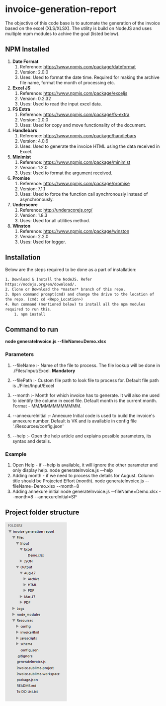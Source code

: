 # invoice-generation-report

The objective of this code base is to automate the generation of the invoice based on the excel (XLS/XLSX). The utility is build on NodeJS and uses multiple mpm modules to achive the goal (listed below).

## NPM Installed

1. **Date Format**
	1. Reference: https://www.npmjs.com/package/dateformat
	2. Version: 2.0.0
	3. Uses: Used to format the date time. Required for making the archive file name, format the month of processing etc.
2. **Excel JS**
	1. Reference: https://www.npmjs.com/package/exceljs
	2. Version: 0.2.32
	3. Uses: Used to read the input excel data.
3. **FS Extra**
	1. Reference: https://www.npmjs.com/package/fs-extra
	2. Version: 2.0.0
	3. Uses: Used for copy and move functionality of the document.
4. **Handlebars**
	1. Reference: https://www.npmjs.com/package/handlebars
	2. Version: 4.0.6
	3. Uses: Used to generate the invoice HTML using the data received in Excel.
5. **Minimist**
	1. Reference: https://www.npmjs.com/package/minimist
	2. Version: 1.2.0
	3. Uses: Used to format the argument received.
6. **Promise**
	1. Reference: https://www.npmjs.com/package/promise
	2. Version: 7.1.1
	3. Uses: Used to force the function call synchronously instead of asynchronously.
7. **Underscore**
	1. Reference: http://underscorejs.org/
	2. Version: 1.8.3
	3. Uses: Used for all utilities method.
8. **Winston**
	1. Reference: https://www.npmjs.com/package/winston
	2. Version: 2.2.0
	3. Uses: Used for logger.

## Installation

Below are the steps required to be done as a part of installation:

	1. Download & Install the NodeJS. Refer https://nodejs.org/en/download/.
	2. Clone or Download the *master* branch of this repo.
	3. Open command prompt(cmd) and change the drive to the location of the repo. (cmd: cd <Repo_Location>)
	4. Run command (mentioned below) to install all the npm modules required to run this. 
		1. npm install	
## Command to run

**node generateInvoice.js --fileName=Demo.xlsx <parameters>**

### Parameters
1. --fileName :- Name of the file to process. The file lookup will be done in ./Files/Input/Excel. **Mandatory**

2. --filePath :- Custom file path to look file to process for. Default file path is ./Files/Input/Excel

3. --month :- Month for which invoice has to generate. It will also me used to identify the column in excel file. Default month is the current month. Format - MM/MMMMMMMMMM.

4. --annexureInitial :- Annexure Initial code is used to build the invoice's annexure number. Default is VK and is available in config file './Resources/config.json'

5. --help :- Open the help article and explains possible parameters, its syntax and details.

### Example

1. Open Help - if --help is available, it will ignore the other parameter and only display help.
	node generateInvoice.js --help
2. Adding month - if we need to process the details for August. Column title should be Projected Effort (_month_).
	node generateInvoice.js --fileName=Demo.xlsx --month=8
3. Adding annexure initial
	node generateInvoice.js --fileName=Demo.xlsx --month=8 --annexureInitial=SP

## Project folder structure

![picture](Project_Structure.png)

